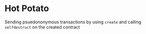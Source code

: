# Hot Potato


Sending psuedononymous transactions by using ``create`` and calling ``selfdestruct`` on the created contract
